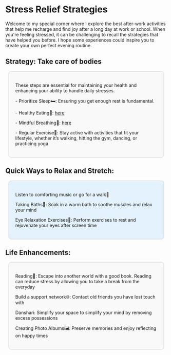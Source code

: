 <style>
.box {
    margin: 10px;
    border: 1px solid #cccccc;
    padding: 20px;
    border-radius: 8px;
    background-color: #f9f9f9;
}
.box:hover {
    background-color: #e8f5e9;
}


</style>


# Stress Relief Strategies
Welcome to my special corner where I explore the best after-work activities that help me recharge and find joy after a long day at work or school. When you're feeling stressed, it can be challenging to recall the strategies that have helped you before. I hope some experiences could inspire you to create your own perfect evening routine.



## Strategy: Take care of bodies
<div class="box">
    <p>These steps are essential for maintaining your health and enhancing your ability to handle daily stresses.</p>
    <p>- Prioritize Sleep🛏️: Ensuring you get enough rest is fundamental.</p>
    <p>- Healthy Eating🥗: <a href="../../about/unsyllabus.html">here</a> </p>
    <p>- Mindful Breathing🌿: <a href="../../about/unsyllabus.html">here</a></p>
    <p>- Regular Exercise👟: Stay active with activities that fit your lifestyle, whether it’s walking, hitting the gym, dancing, or practicing yoga</p>
</div>

## Quick Ways to Relax and Stretch:
<div class="box" style="background-color: #e3f2fd;">
    <p>Listen to comforting music or go for a walk🎷</p>
    <p>Taking Baths🛀: Soak in a warm bath to soothe muscles and relax your mind</p>
    <p>Eye Relaxation Exercises🌱: Perform exercises to rest and rejuvenate your eyes after screen time</p>
</div>

## Life Enhancements:
<div class="box">
    <p>Reading📖: Escape into another world with a good book. Reading can reduce stress by allowing you to take a break from the everyday</p>
    <p>Build a support network🌐: Contact old friends you have lost touch with</p>
    <p>Danshari: Simplify your space to simplify your mind by removing excess possessions</p>
    <p>Creating Photo Albums🖼️: Preserve memories and enjoy reflecting on happy times</p>
    
    
</div>
